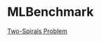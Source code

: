 # MLBenchmark

[Two-Spirals Problem](https://github.com/yd8534976/MLBenchmark/tree/master/Two-Spirals)

